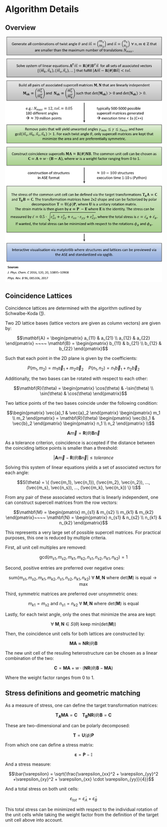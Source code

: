 # Algorithm Details

## Overview

![](../pictures/algorithm.png)

## Coincidence Lattices

Coincidence lattices are determined with the algorithm outlined by Schwalbe-Koda ([1]).

[1]: https://doi.org/10.1021/acs.jpcc.6b01496 ". Phys. Chem. C 2016, 120, 20, 10895-10908"

Two 2D lattice bases (lattice vectors are given as column vectors) are given by:

```math
\mathbf{A} = \begin{pmatrix} a_{11} & a_{21} \\ a_{12} & a_{22} \end{pmatrix} ~~~~
\mathbf{B} = \begin{pmatrix} b_{11} & b_{21} \\ b_{12} & b_{22} \end{pmatrix}
```

Such that each point in the 2D plane is given by the coefficients:

```math
P(m_1, m_2) = m_1 \vec{a}_1 + m_2 \vec{a}_2 ~~~~
P(n_1, n_2) = n_1 \vec{b}_1 + n_2 \vec{b}_2
```

Additionally, the two bases can be rotated with respect to each other:

```math
\mathbf{R}(\theta) = \begin{pmatrix} \cos(\theta) & -\sin(\theta) \\ \sin(\theta) & \cos(\theta) \end{pmatrix}
```

Two lattice points of the two bases coincide under the following condition:

```math
\begin{pmatrix} \vec{a}_1 & \vec{a}_2 \end{pmatrix} \begin{pmatrix} m_1 \\ m_2 \end{pmatrix}
= \mathbf{R}(\theta) \begin{pmatrix} \vec{b}_1 & \vec{b}_2 \end{pmatrix}
\begin{pmatrix} n_1 \\ n_2 \end{pmatrix} \\
```
```math
\mathbf{A} \vec{m} = \mathbf{R}(\theta) \mathbf{B} \vec{n}
```

As a tolerance criterion, coincidence is accepted if the distance between the coinciding lattice points is smaller than a threshold:

```math
| \mathbf{A} \vec{m} - \mathbf{R}(\theta) \mathbf{B} \vec{n} | \leq tolerance
```

Solving this system of linear equations yields a set of associated vectors for each angle:

```math
S(\theta) = \{ (\vec{m_1}, \vec{n_1}), (\vec{m_2}, \vec{n_2}), ..., (\vec{m_s}, \vec{n_s}), ..., (\vec{m_k}, \vec{n_k}) \} \\
```

From any pair of these associated vectors that is linearly independent, one can construct supercell matrices from the row vectors:

```math
\mathbf{M} = \begin{pmatrix} m_{s1} & m_{s2} \\ m_{k1} & m_{k2} \end{pmatrix}~~~~
\mathbf{N} = \begin{pmatrix} n_{s1} & n_{s2} \\ n_{k1} & n_{k2} \end{pmatrix}
```

This represents a very large set of possible supercell matrices. For practical purposes, this one is reduced by multiple criteria.

First, all unit cell multiples are removed:

```math
\text{gcd}(m_{s1}, m_{s2}, m_{k1}, m_{k2}, n_{s1}, n_{s2}, n_{k1}, n_{k2}) = 1
```

Second, positive entries are preferred over negative ones:
```math
\text{sum}(m_{s1}, m_{s2}, m_{k1}, m_{k2}, n_{s1}, n_{s2}, n_{k1}, n_{k2})~\forall~\mathbf{M},\mathbf{N}~\text{where det}(\mathbf{M})~\text{is equal} \rightarrow \text{max}
```

Third, symmetric matrices are preferred over unsymmetric ones:
```math
m_{k1} = m_{s2}~\text{and}~n_{s1} = n_{k2}~\forall~\mathbf{M}, \mathbf{N}~\text{where det}(\mathbf{M})~\text{is equal}
```

Lastly, for each twist angle, only the ones that minimize the area are kept:
```math
\forall~\mathbf{M}, \mathbf{N} ~ \in ~ S(\theta)~\text{keep}~\text{min}(\text{det}(\mathbf{M}))
```

Then, the coincidence unit cells for both lattices are constructed by:

```math
\mathbf{MA} \approx \mathbf{N} \mathbf{R}(\theta) \mathbf{B}
```

The new unit cell of the resuling heterostructure can be chosen as a linear combination of the two:

```math
\mathbf{C} = \mathbf{MA} + w \cdot (  \mathbf{N} \mathbf{R}(\theta) \mathbf{B} - \mathbf{MA} )
```

Where the weight factor ranges from 0 to 1.

## Stress definitions and geometric matching

As a measure of stress, one can define the target transformation matrices:

```math
\mathbf{T_A} \mathbf{MA} = \mathbf{C} ~~~~ \mathbf{T_B}  \mathbf{N} \mathbf{R}(\theta) \mathbf{B} = \mathbf{C}
```

These are two-dimensional and can be polarly decomposed:

```math
\mathbf{T} = \mathbf{U}(\phi)\mathbf{P}
```

From which one can define a stress matrix:

```math
\mathbf{\varepsilon} = \mathbf{P} - \mathbb{I}
```

And a stress measure:

```math
\bar{\varepsilon} = \sqrt{\frac{\varepsilon_{xx}^2 + \varepsilon_{yy}^2 +\varepsilon_{xy}^2 + \varepsilon_{xx} \cdot \varepsilon_{yy}}{4}}
```

And a total stress on both unit cells:
```math
\varepsilon_{tot} = \bar{\varepsilon}_A + \bar{\varepsilon}_B
```

This total stress can be minimized with respect to the individual rotation of the unit cells while taking the weight factor from the definition of the target unit cell above into account.
